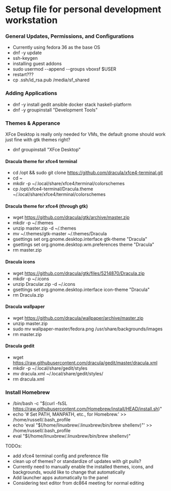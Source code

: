 # Setup file for personal development workstation

### General Updates, Permissions, and Configurations
* Currently using fedora 36 as the base OS
* dnf -y update
* ssh-keygen 
* installing guest addons
* sudo usermod --append --groups vboxsf $USER
* restart???
* cp .ssh/id_rsa.pub /media/sf_shared

### Adding Applications
* dnf -y install gedit ansible docker stack haskell-platform
* dnf -y groupinstall "Development Tools"

### Themes & Apperance
XFce Desktop is really only needed for VMs, the default gnome should work just fine with gtk themes right? 
* dnf groupinstall "XFce Desktop"
#### Dracula theme for xfce4 terminal 
* cd /opt && sudo git clone https://github.com/dracula/xfce4-terminal.git
* cd ~
* mkdir -p ~/.local/share/xfce4/terminal/colorschemes
* cp /opt/xfce4-terminal/Dracula.theme ~/.local/share/xfce4/terminal/colorschemes
#### Dracula theme for xfce4 (through gtk)
* wget https://github.com/dracula/gtk/archive/master.zip 
* mkdir -p ~/.themes
* unzip master.zip -d ~/.themes
* mv ~/.themes/gtk-master ~/.themes/Dracula
* gsettings set org.gnome.desktop.interface gtk-theme "Dracula"
* gsettings set org.gnome.desktop.wm.preferences theme "Dracula"
* rm master.zip
#### Dracula icons
* wget https://github.com/dracula/gtk/files/5214870/Dracula.zip
* mkdir -p ~/.icons
* unzip Dracular.zip -d ~/.icons
* gsettings set org.gnome.desktop.interface icon-theme "Dracula"
* rm Dracula.zip
#### Dracula wallpaper
* wget https://github.com/dracula/wallpaper/archive/master.zip
* unzip master.zip
* sudo mv wallpaper-master/fedora.png /usr/share/backgrounds/images
* rm master.zip
#### Dracula gedit
* wget https://raw.githubusercontent.com/dracula/gedit/master/dracula.xml
* mkdir -p ~/.local/share/gedit/styles
* mv dracula.xml ~/.local/share/gedit/styles/
* rm dracula.xml

### Install Homebrew
* /bin/bash -c "$(curl -fsSL https://raw.githubusercontent.com/Homebrew/install/HEAD/install.sh)"
* echo '# Set PATH, MANPATH, etc., for Homebrew.' >> /home/russell/.bash_profile
* echo 'eval "$(/home/linuxbrew/.linuxbrew/bin/brew shellenv)"' >> /home/russell/.bash_profile
* eval "$(/home/linuxbrew/.linuxbrew/bin/brew shellenv)"

TODOs:
* add xfce4 terminal config and preference file
* clean up of themes? or standardize of updates with git pulls?
* Currently need to manually enable the installed themes, icons, and backgrounds, would like to change that automatically
* Add launcher apps automatically to the panel 
* Considering text editor from dc864 meeting for normal editing
